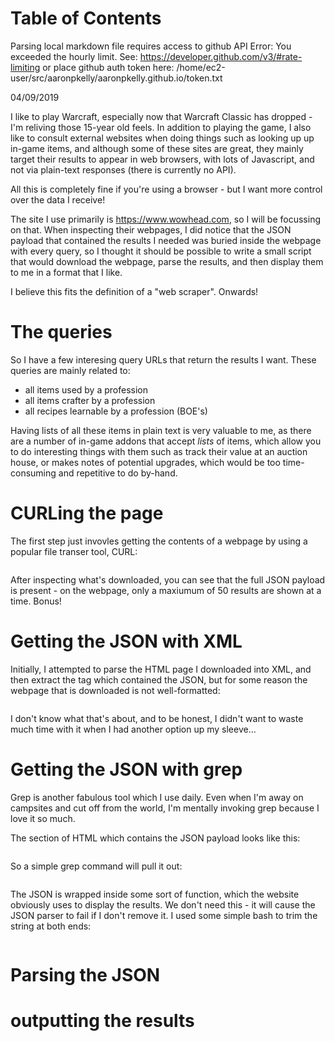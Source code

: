 
Table of Contents
=================

Parsing local markdown file requires access to github API
Error: You exceeded the hourly limit. See: https://developer.github.com/v3/#rate-limiting
or place github auth token here: /home/ec2-user/src/aaronpkelly/aaronpkelly.github.io/token.txt



04/09/2019

I like to play Warcraft, especially now that Warcraft Classic has dropped - I'm
reliving those 15-year old feels.
In addition to playing the game, I also like to consult external websites when
doing things such as looking up up in-game items, and although some of these
sites are great, they mainly target their results to appear in web browsers,
with lots of Javascript, and not via plain-text responses (there is currently no API).

All this is completely fine if you're using a browser - but I want more control
over the data I receive! 

The site I use primarily is https://www.wowhead.com, so I will be focussing on
that. When inspecting their webpages, I did notice that the JSON payload that
contained the results I needed was buried inside the webpage with every query,
so I thought it should be possible to write a small script that would download
the webpage, parse the results, and then display them to me in a format that I
like.

I believe this fits the definition of a "web scraper". Onwards!

# The queries
So I have a few interesing query URLs that return the results I want.
These queries are mainly related to:
- all items used by a profession
- all items crafter by a profession
- all recipes learnable by a profession (BOE's)

Having lists of all these items in plain text is very valuable to me, as there
are a number of in-game addons that accept *lists* of items, which allow you
to do interesting things with them such as track their value at an auction
house, or makes notes of potential upgrades, which would be too time-consuming
and repetitive to do by-hand.

# CURLing the page
The first step just invovles getting the contents of a webpage by using a
popular file transer tool, CURL:
```
```

After inspecting what's downloaded, you can see that the full JSON payload is
present - on the webpage, only a maxiumum of 50 results are shown at a time.
Bonus!

# Getting the JSON with XML
Initially, I attempted to parse the HTML page I downloaded into XML, and then
extract the tag which contained the JSON, but for some reason the webpage that
is downloaded is not well-formatted:
```
```

I don't know what that's about, and to be honest, I didn't want to waste much
time with it when I had another option up my sleeve...

# Getting the JSON with grep
Grep is another fabulous tool which I use daily. Even when I'm away on
campsites and cut off from the world, I'm mentally invoking grep because I
love it so much.

The section of HTML which contains the JSON payload looks like this:
```
```

So a simple grep command will pull it out:
```
```

The JSON is wrapped inside some sort of function, which the website obviously
uses to display the results. We don't need this - it will cause the JSON
parser to fail if I don't remove it. I used some simple bash to trim the string
at both ends:
```
```

# Parsing the JSON

# outputting the results
